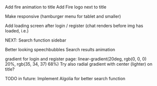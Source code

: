 Add fire animation to title
Add Fire logo next to title

Make responsive (hamburger menu for tablet and smaller)

Add loading screen after login / register (chat renders before img has loaded, i.e.)

NEXT: Search function sidebar

Better looking speechbubbles
Search results animation

gradient for login and register page: linear-gradient(20deg, rgb(0, 0, 0) 20%, rgb(35, 34, 37) 68%)
Try also radial gradient with center (lighter) on title?

TODO in future: Implement Algolia for better search function